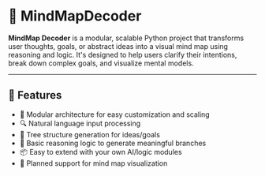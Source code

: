 # 🧠 MindMapDecoder

**MindMap Decoder** is a modular, scalable Python project that transforms user thoughts, goals, or abstract ideas into a visual mind map using reasoning and logic. It's designed to help users clarify their intentions, break down complex goals, and visualize mental models.

---

## 🚀 Features

- 🧩 Modular architecture for easy customization and scaling
- 🔍 Natural language input processing
- 🌳 Tree structure generation for ideas/goals
- 🧠 Basic reasoning logic to generate meaningful branches
- 📦 Easy to extend with your own AI/logic modules
- 🎨 Planned support for mind map visualization

